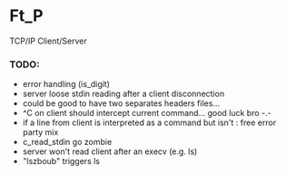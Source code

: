# Ft_P #

TCP/IP Client/Server

### TODO: ###

* error handling (is_digit)
* server loose stdin reading after a client disconnection
* could be good to have two separates headers files...
* ^C on client should intercept current command... good luck bro -.-
* if a line from client is interpreted as a command but isn't : free error party mix
* c_read_stdin go zombie 
* server won't read client after an execv (e.g. ls)
* "lszboub" triggers ls